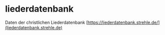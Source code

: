 # liederdatenbank
Daten der christlichen Liederdatenbank [https://liederdatenbank.strehle.de/](liederdatenbank.strehle.de)
